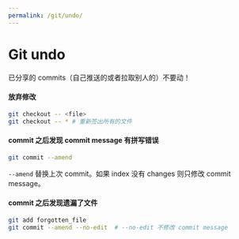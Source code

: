 ```yaml
---
permalink: /git/undo/
---
```


# Git undo

已分享的 commits（自己推送的或者拉取别人的）不要动！

#### 放弃修改

```sh
git checkout -- <file>
git checkout -- * # 重新签出所有的文件
```

#### commit 之后发现 commit message 有拼写错误

```sh
git commit --amend
```

`--amend` 替换上次 commit。如果 index 没有 changes 则只修改 commit message。

#### commit 之后发现遗漏了文件

```sh
git add forgotten_file
git commit --amend --no-edit  # --no-edit 不修改 commit message
```

